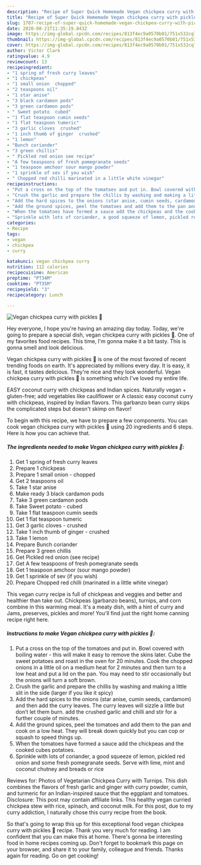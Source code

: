 ```yaml
---
description: "Recipe of Super Quick Homemade Vegan chickpea curry with pickles 🌱"
title: "Recipe of Super Quick Homemade Vegan chickpea curry with pickles 🌱"
slug: 1707-recipe-of-super-quick-homemade-vegan-chickpea-curry-with-pickles
date: 2020-08-21T11:35:19.843Z
image: https://img-global.cpcdn.com/recipes/813f4ec9a0570b01/751x532cq70/vegan-chickpea-curry-with-pickles-🌱-recipe-main-photo.jpg
thumbnail: https://img-global.cpcdn.com/recipes/813f4ec9a0570b01/751x532cq70/vegan-chickpea-curry-with-pickles-🌱-recipe-main-photo.jpg
cover: https://img-global.cpcdn.com/recipes/813f4ec9a0570b01/751x532cq70/vegan-chickpea-curry-with-pickles-🌱-recipe-main-photo.jpg
author: Victor Clark
ratingvalue: 4.9
reviewcount: 13
recipeingredient:
- "1 spring of fresh curry leaves"
- "1 chickpeas"
- "1 small onion  chopped"
- "2 teaspoons oil"
- "1 star anise"
- "3 black cardamon pods"
- "3 green cardamon pods"
- " Sweet potato  cubed"
- "1 flat teaspoon cumin seeds"
- "1 flat teaspoon tumeric"
- "3 garlic cloves  crushed"
- "1 inch thumb of ginger  crushed"
- "1 lemon"
- "Bunch coriander"
- "3 green chillis"
- " Pickled red onion see recipe"
- "A few teaspoons of fresh pomegranate seeds"
- "1 teaspoon amchoor sour mango powder"
- "1 sprinkle of sev if you wish"
- " Chopped red chilli marinated in a little white vinegar"
recipeinstructions:
- "Put a cross on the top of the tomatoes and put in. Bowl covered with boiling water - this will make it easy to remove the skins later. Cube the sweet potatoes and roast in the oven for 20 minutes. Cook the chopped onions in a little oil on a medium heat for 2 minutes and then turn to a low heat and put a lid on the pan. You may need to stir occasionally but the onions will turn a soft brown."
- "Crush the garlic and prepare the chillis by washing and making a little slit in the side (larger if you like it spicy)"
- "Add the hard spices to the onions (star anise, cumin seeds, cardamom) and then add the curry leaves. The curry leaves will sizzle a little but don’t let them burn. add the crushed garlic and chilli and stir for a further couple of minutes."
- "Add the ground spices, peel the tomatoes and add them to the pan and cook on a low heat. They will break down quickly but you can cop or squash to speed things up."
- "When the tomatoes have formed a sauce add the chickpeas and the cooked cubes potatoes."
- "Sprinkle with lots of coriander, a good squeeze of lemon, pickled red onion and some fresh pomegranate seeds. Serve with lime, mint and coconut chutney and breads or rice"
categories:
- Recipe
tags:
- vegan
- chickpea
- curry

katakunci: vegan chickpea curry 
nutrition: 112 calories
recipecuisine: American
preptime: "PT34M"
cooktime: "PT35M"
recipeyield: "3"
recipecategory: Lunch

---
```



![Vegan chickpea curry with pickles 🌱](https://img-global.cpcdn.com/recipes/813f4ec9a0570b01/751x532cq70/vegan-chickpea-curry-with-pickles-🌱-recipe-main-photo.jpg)

Hey everyone, I hope you're having an amazing day today. Today, we're going to prepare a special dish, vegan chickpea curry with pickles 🌱. One of my favorites food recipes. This time, I'm gonna make it a bit tasty. This is gonna smell and look delicious.

Vegan chickpea curry with pickles 🌱 is one of the most favored of recent trending foods on earth. It's appreciated by millions every day. It is easy, it is fast, it tastes delicious. They're nice and they look wonderful. Vegan chickpea curry with pickles 🌱 is something which I've loved my entire life.

EASY coconut curry with chickpeas and Indian spices. Naturally vegan + gluten-free; add vegetables like cauliflower or A classic easy coconut curry with chickpeas, inspired by Indian flavors. This garbanzo bean curry skips the complicated steps but doesn&#39;t skimp on flavor!


To begin with this recipe, we have to prepare a few components. You can cook vegan chickpea curry with pickles 🌱 using 20 ingredients and 6 steps. Here is how you can achieve that.

<!--inarticleads1-->

##### The ingredients needed to make Vegan chickpea curry with pickles 🌱:

1. Get 1 spring of fresh curry leaves
1. Prepare 1 chickpeas
1. Prepare 1 small onion - chopped
1. Get 2 teaspoons oil
1. Take 1 star anise
1. Make ready 3 black cardamon pods
1. Take 3 green cardamon pods
1. Take  Sweet potato - cubed
1. Take 1 flat teaspoon cumin seeds
1. Get 1 flat teaspoon tumeric
1. Get 3 garlic cloves - crushed
1. Take 1 inch thumb of ginger - crushed
1. Take 1 lemon
1. Prepare Bunch coriander
1. Prepare 3 green chillis
1. Get  Pickled red onion (see recipe)
1. Get A few teaspoons of fresh pomegranate seeds
1. Get 1 teaspoon amchoor (sour mango powder)
1. Get 1 sprinkle of sev (if you wish)
1. Prepare  Chopped red chilli (marinated in a little white vinegar)


This vegan curry recipe is full of chickpeas and veggies and better and healthier than take out. Chickpeas (garbanzo beans), turnips, and corn combine in this warming meal. It&#39;s a meaty dish, with a hint of curry and Jams, preserves, pickles and more! You&#39;ll find just the right home canning recipe right here. 

<!--inarticleads2-->

##### Instructions to make Vegan chickpea curry with pickles 🌱:

1. Put a cross on the top of the tomatoes and put in. Bowl covered with boiling water - this will make it easy to remove the skins later. Cube the sweet potatoes and roast in the oven for 20 minutes. Cook the chopped onions in a little oil on a medium heat for 2 minutes and then turn to a low heat and put a lid on the pan. You may need to stir occasionally but the onions will turn a soft brown.
1. Crush the garlic and prepare the chillis by washing and making a little slit in the side (larger if you like it spicy)
1. Add the hard spices to the onions (star anise, cumin seeds, cardamom) and then add the curry leaves. The curry leaves will sizzle a little but don’t let them burn. add the crushed garlic and chilli and stir for a further couple of minutes.
1. Add the ground spices, peel the tomatoes and add them to the pan and cook on a low heat. They will break down quickly but you can cop or squash to speed things up.
1. When the tomatoes have formed a sauce add the chickpeas and the cooked cubes potatoes.
1. Sprinkle with lots of coriander, a good squeeze of lemon, pickled red onion and some fresh pomegranate seeds. Serve with lime, mint and coconut chutney and breads or rice


Reviews for: Photos of Vegetarian Chickpea Curry with Turnips. This dish combines the flavors of fresh garlic and ginger with curry powder, cumin, and turmeric for an Indian-inspired sauce that the eggplant and tomatoes. Disclosure: This post may contain affiliate links. This healthy vegan curried chickpea stew with rice, spinach, and coconut milk. For this post, due to my curry addiction, I naturally chose this curry recipe from the book. 

So that's going to wrap this up for this exceptional food vegan chickpea curry with pickles 🌱 recipe. Thank you very much for reading. I am confident that you can make this at home. There's gonna be interesting food in home recipes coming up. Don't forget to bookmark this page on your browser, and share it to your family, colleague and friends. Thanks again for reading. Go on get cooking!
